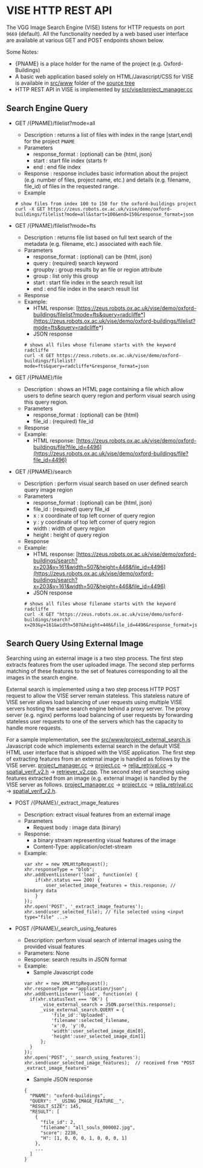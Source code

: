 # VISE HTTP REST API
The VGG Image Search Engine (VISE) listens for HTTP requests on port `9669` (default). All the functionality needed by a web based user interface are available at various GET and POST endpoints shown below.

Some Notes:
 - {PNAME} is a place holder for the name of the project (e.g. Oxford-Buildings)
 - A basic web application based solely on HTML/Javascript/CSS for VISE is available in [src/www](src/www) folder of the [source tree](https://gitlab.com/vgg/vise/-/tree/master)
 - HTTP REST API in VISE is implemented by [src/vise/project_manager.cc](src/vise/project_manager.cc)

## Search Engine Query

* GET /{PNAME}/filelist?mode=all
  - Description : returns a list of files with index in the range [start,end) for the project `PNAME`
  - Parameters
    - response_format : (optional) can be {html, json}
    - start : start file index (starts fr
    - end : end file index
  - Response : response includes basic information about the project (e.g. number of files, project name, etc.) and details (e.g. filename, file_id) of files in the requested range.
  - Example
  ```
  # show files from index 100 to 150 for the oxford-buildings project
  curl -X GET https://zeus.robots.ox.ac.uk/vise/demo/oxford-buildings/filelist?mode=all&start=100&end=150&response_format=json
  ```

* GET /{PNAME}/filelist?mode=fts
  - Description : returns file list based on full text search of the metadata (e.g. filename, etc.) associated with each file. 
  - Parameters
    - response_format : (optional) can be {html, json}
    - query : (required) search keyword
    - groupby : group results by an file or region attribute
    - group : list only this group
    - start : start file index in the search result list
    - end : end file index in the search result list
  - Response
  - Example:
    - HTML response: [https://zeus.robots.ox.ac.uk/vise/demo/oxford-buildings/filelist?mode=fts&query=radcliffe*](https://zeus.robots.ox.ac.uk/vise/demo/oxford-buildings/filelist?mode=fts&query=radcliffe*)
    - JSON response
    ```
    # shows all files whose filename starts with the keyword radcliffe
    curl -X GET https://zeus.robots.ox.ac.uk/vise/demo/oxford-buildings/filelist?mode=fts&query=radcliffe*&response_format=json
    ```

* GET /{PNAME}/file
  - Description : shows an HTML page containing a file which allow users to define search query region and perform visual search using this query region.
  - Parameters
    - response_format : (optional) can be {html}
    - file_id : (required) file_id
  - Response
  - Example:
    - HTML response: [https://zeus.robots.ox.ac.uk/vise/demo/oxford-buildings/file?file_id=4496](https://zeus.robots.ox.ac.uk/vise/demo/oxford-buildings/file?file_id=4496)

* GET /{PNAME}/search
  - Description : perform visual search based on user defined search query image region
  - Parameters
    - response_format : (optional) can be {html, json}
    - file_id : (required) query file_id
    - x : x coordinate of top left corner of query region
    - y : y coordinate of top left corner of query region
    - width : width of query region
    - height : height of query region
  - Response
  - Example:
    - HTML response: [https://zeus.robots.ox.ac.uk/vise/demo/oxford-buildings/search?x=203&y=161&width=507&height=446&file_id=4496](https://zeus.robots.ox.ac.uk/vise/demo/oxford-buildings/search?x=203&y=161&width=507&height=446&file_id=4496)
    - JSON response
    ```
    # shows all files whose filename starts with the keyword radcliffe
    curl -X GET "https://zeus.robots.ox.ac.uk/vise/demo/oxford-buildings/search?x=203&y=161&width=507&height=446&file_id=4496&response_format=json"
    ```

## Search Query Using External Image

Searching using an external image is a two step process. The first step extracts
features from the user uploaded image. The second step performs matching of these
features to the set of features corresponding to all the images in the search engine.

External search is implemented using a two step process HTTP POST request to allow
the VISE server remain stateless. This stateless nature of VISE server allows
load balancing of user requests using multiple VISE servers hosting the same
search engine behind a proxy server. The proxy server (e.g. nginx) performs
load balancing of user requests by forwarding stateless user requests to one of
the servers which has the capacity to handle more requests.


For a sample implementation, see the
[src/www/project_external_search.js](src/www/project_external_search.js)
Javascript code which implements external search in the default VISE HTML user
interface that is shipped with the VISE application. The first step of extracting
features from an external image is handled as follows by the VISE server.
[project_manager.cc](https://gitlab.com/vgg/vise/-/blob/master/src/vise/project_manager.cc#L728) 
-> [project.cc](https://gitlab.com/vgg/vise/-/blob/master/src/vise/project.cc#L841)
-> [relja_retrival.cc](https://gitlab.com/vgg/vise/-/blob/master/src/search_engine/relja_retrival/relja_retrival.cc#L1408)
-> [spatial_verif_v2.h](https://gitlab.com/vgg/vise/-/blob/master/src/search_engine/relja_retrival/v2/retrieval/spatial_verif_v2.h#L65)
-> [retriever_v2.cpp](https://gitlab.com/vgg/vise/-/blob/master/src/search_engine/relja_retrival/v2/retrieval/retriever_v2.cpp#L123).
The second step of searching using features extracted from an image (e.g. external image)
is handled by the VISE server as follows.
[project_manager.cc](https://gitlab.com/vgg/vise/-/blob/master/src/vise/project_manager.cc#L756) 
-> [project.cc](https://gitlab.com/vgg/vise/-/blob/master/src/vise/project.cc#L847)
-> [relja_retrival.cc](https://gitlab.com/vgg/vise/-/blob/master/src/search_engine/relja_retrival/relja_retrival.cc#L1413)
-> [spatial_verif_v2.h](https://gitlab.com/vgg/vise/-/blob/master/src/search_engine/relja_retrival/v2/retrieval/spatial_verif_v2.h#L69).

* POST /{PNAME}/_extract_image_features
  - Description: extract visual features from an external image
  - Parameters
    - Request body : image data (binary)
  - Response:
    - a binary stream representing visual features of the image
    - Content-Type: application/octet-stream
  - Example:
    ```
    var xhr = new XMLHttpRequest();
    xhr.responseType = "blob";
    xhr.addEventListener('load', function(e) {
        if(xhr.status === 200) {
            user_selected_image_features = this.response; // bindary data
        }
    });
    xhr.open('POST', '_extract_image_features');
    xhr.send(user_selected_file); // file selected using <input type="file" ...>
    ```

* POST /{PNAME}/_search_using_features
  - Description: perform visual search of internal images using the provided visual features
  - Parameters: None
  - Response: search results in JSON format
  - Example:
    - Sample Javascript code
    ```
    var xhr = new XMLHttpRequest();
    xhr.responseType = "application/json";
    xhr.addEventListener('load', function(e) {
      if(xhr.statusText === 'OK') {
          _vise_external_search = JSON.parse(this.response);
          _vise_external_search.QUERY = {
              'file_id':'Uploaded',
              'filename':selected_filename,
              'x':0, 'y':0,
              'width':user_selected_image_dim[0],
              'height':user_selected_image_dim[1]
          };
      }
    });
    xhr.open('POST', '_search_using_features');
    xhr.send(user_selected_image_features);  // received from "POST _extract_image_features"
    ```
    - Sample JSON response
    ```
    {
      "PNAME": "oxford-buildings",
      "QUERY": "__USING_IMAGE_FEATURE__",
      "RESULT_SIZE": 145,
      "RESULT": [
        {
          "file_id": 2,
          "filename": "all_souls_000002.jpg",
          "score": 2238,
          "H": [1, 0, 0, 0, 1, 0, 0, 0, 1]
        },
        ...
      ]
    }
    ```
